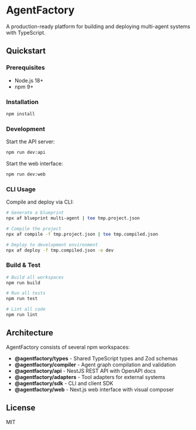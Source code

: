 # AgentFactory

A production-ready platform for building and deploying multi-agent systems with TypeScript.

## Quickstart

### Prerequisites

- Node.js 18+ 
- npm 9+

### Installation

```bash
npm install
```

### Development

Start the API server:
```bash
npm run dev:api
```

Start the web interface:
```bash
npm run dev:web
```

### CLI Usage

Compile and deploy via CLI:

```bash
# Generate a blueprint
npx af blueprint multi-agent | tee tmp.project.json

# Compile the project
npx af compile -f tmp.project.json | tee tmp.compiled.json

# Deploy to development environment
npx af deploy -f tmp.compiled.json -e dev
```

### Build & Test

```bash
# Build all workspaces
npm run build

# Run all tests
npm run test

# Lint all code
npm run lint
```

## Architecture

AgentFactory consists of several npm workspaces:

- **@agentfactory/types** - Shared TypeScript types and Zod schemas
- **@agentfactory/compiler** - Agent graph compilation and validation
- **@agentfactory/api** - NestJS REST API with OpenAPI docs
- **@agentfactory/adapters** - Tool adapters for external systems
- **@agentfactory/sdk** - CLI and client SDK
- **@agentfactory/web** - Next.js web interface with visual composer

## License

MIT